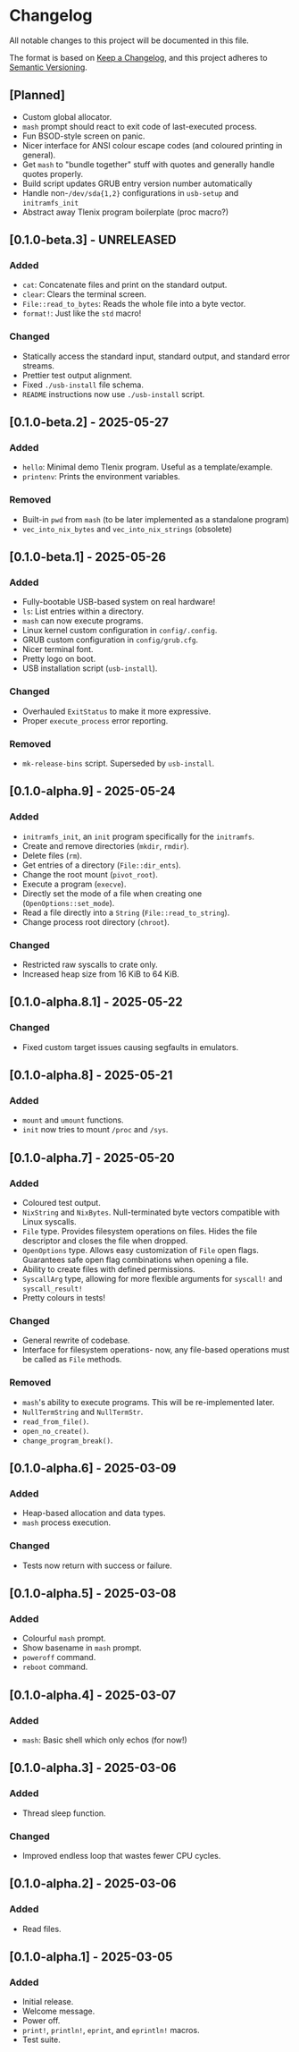 # Changelog

All notable changes to this project will be documented in this file.

The format is based on [Keep a Changelog](https://keepachangelog.com/en/1.1.0/),
and this project adheres to [Semantic Versioning](https://semver.org/spec/v2.0.0.html).

## [Planned]

- Custom global allocator.
- `mash` prompt should react to exit code of last-executed process.
- Fun BSOD-style screen on panic.
- Nicer interface for ANSI colour escape codes (and coloured printing in general).
- Get `mash` to "bundle together" stuff with quotes and generally handle quotes properly.
- Build script updates GRUB entry version number automatically
- Handle non-`/dev/sda{1,2}` configurations in `usb-setup` and `initramfs_init`
- Abstract away Tlenix program boilerplate (proc macro?)

## [0.1.0-beta.3] - UNRELEASED

### Added

- `cat`: Concatenate files and print on the standard output.
- `clear`: Clears the terminal screen.
- `File::read_to_bytes`: Reads the whole file into a byte vector.
- `format!`: Just like the `std` macro!

### Changed

- Statically access the standard input, standard output, and standard error streams.
- Prettier test output alignment.
- Fixed `./usb-install` file schema.
- `README` instructions now use `./usb-install` script.

## [0.1.0-beta.2] - 2025-05-27

### Added

- `hello`: Minimal demo Tlenix program. Useful as a template/example.
- `printenv`: Prints the environment variables.

### Removed

- Built-in `pwd` from `mash` (to be later implemented as a standalone program)
- `vec_into_nix_bytes` and `vec_into_nix_strings` (obsolete)

## [0.1.0-beta.1] - 2025-05-26

### Added

- Fully-bootable USB-based system on real hardware!
- `ls`: List entries within a directory.
- `mash` can now execute programs.
- Linux kernel custom configuration in `config/.config`.
- GRUB custom configuration in `config/grub.cfg`.
- Nicer terminal font.
- Pretty logo on boot.
- USB installation script (`usb-install`).

### Changed

- Overhauled `ExitStatus` to make it more expressive.
- Proper `execute_process` error reporting.

### Removed

- `mk-release-bins` script. Superseded by `usb-install`.

## [0.1.0-alpha.9] - 2025-05-24

### Added

- `initramfs_init`, an `init` program specifically for the `initramfs`.
- Create and remove directories (`mkdir`, `rmdir`).
- Delete files (`rm`).
- Get entries of a directory (`File::dir_ents`).
- Change the root mount (`pivot_root`).
- Execute a program (`execve`).
- Directly set the mode of a file when creating one (`OpenOptions::set_mode`).
- Read a file directly into a `String` (`File::read_to_string`).
- Change process root directory (`chroot`).

### Changed

- Restricted raw syscalls to crate only.
- Increased heap size from 16 KiB to 64 KiB.

## [0.1.0-alpha.8.1] - 2025-05-22

### Changed

- Fixed custom target issues causing segfaults in emulators.

## [0.1.0-alpha.8] - 2025-05-21

### Added

- `mount` and `umount` functions.
- `init` now tries to mount `/proc` and `/sys`.

## [0.1.0-alpha.7] - 2025-05-20

### Added

- Coloured test output.
- `NixString` and `NixBytes`. Null-terminated byte vectors compatible with Linux syscalls.
- `File` type. Provides filesystem operations on files. Hides the file descriptor and closes the file when dropped.
- `OpenOptions` type. Allows easy customization of `File` open flags. Guarantees safe open flag combinations when opening a file.
- Ability to create files with defined permissions.
- `SyscallArg` type, allowing for more flexible arguments for `syscall!` and `syscall_result!`
- Pretty colours in tests!

### Changed

- General rewrite of codebase.
- Interface for filesystem operations- now, any file-based operations must be called as `File` methods.

### Removed

- `mash`'s ability to execute programs. This will be re-implemented later.
- `NullTermString` and `NullTermStr`.
- `read_from_file()`.
- `open_no_create()`.
- `change_program_break()`.

## [0.1.0-alpha.6] - 2025-03-09

### Added

- Heap-based allocation and data types.
- `mash` process execution.

### Changed

- Tests now return with success or failure.

## [0.1.0-alpha.5] - 2025-03-08

### Added

- Colourful `mash` prompt.
- Show basename in `mash` prompt.
- `poweroff` command.
- `reboot` command.

## [0.1.0-alpha.4] - 2025-03-07

### Added

- `mash`: Basic shell which only echos (for now!)

## [0.1.0-alpha.3] - 2025-03-06

### Added

- Thread sleep function.

### Changed

- Improved endless loop that wastes fewer CPU cycles.

## [0.1.0-alpha.2] - 2025-03-06

### Added

- Read files.

## [0.1.0-alpha.1] - 2025-03-05

### Added

- Initial release.
- Welcome message.
- Power off.
- `print!`, `println!`, `eprint`, and `eprintln!` macros.
- Test suite.
